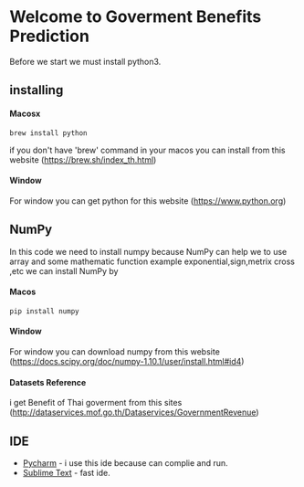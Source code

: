 # Welcome to Goverment Benefits Prediction
Before we start we must install python3.
## installing
#### Macosx
````
brew install python
````
if you don't have 'brew' command in your macos you can install from this website (https://brew.sh/index_th.html)

#### Window
For window you can get python for this website (https://www.python.org)

## NumPy
In this code we need to install numpy because NumPy can help we to use array and some mathematic function example exponential,sign,metrix cross ,etc
we can install NumPy by

#### Macos
````
pip install numpy
````
#### Window
For window you can download numpy from this website (https://docs.scipy.org/doc/numpy-1.10.1/user/install.html#id4)

#### Datasets Reference
i get Benefit of Thai goverment from this sites (http://dataservices.mof.go.th/Dataservices/GovernmentRevenue)
## IDE
* [Pycharm](https://www.jetbrains.com/pycharm/) - i use this ide because can complie and run.
* [Sublime Text](https://www.sublimetext.com/3) - fast ide.